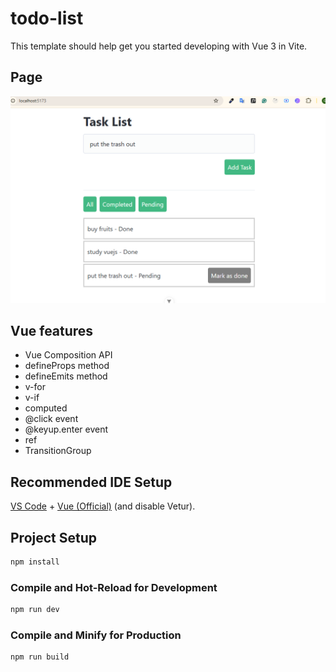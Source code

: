 # todo-list

This template should help get you started developing with Vue 3 in Vite.

## Page

![main todo task page](src/assets/tudo-list.png)

## Vue features

- Vue Composition API
- defineProps method
- defineEmits method
- v-for
- v-if
- computed
- @click event
- @keyup.enter event
- ref
- TransitionGroup

## Recommended IDE Setup

[VS Code](https://code.visualstudio.com/) + [Vue (Official)](https://marketplace.visualstudio.com/items?itemName=Vue.volar) (and disable Vetur).

## Project Setup

```sh
npm install
```

### Compile and Hot-Reload for Development

```sh
npm run dev
```

### Compile and Minify for Production

```sh
npm run build
```
